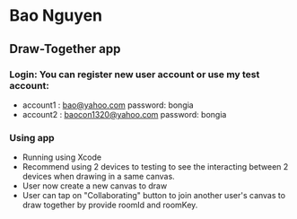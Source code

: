 # Bao Nguyen
## Draw-Together app

### Login: You can register new user account or use my test account: 

* account1 : bao@yahoo.com password: bongia
* account2 : baocon1320@yahoo.com	password: bongia

### Using app
* Running using Xcode
* Recommend using 2 devices to testing to see the interacting between 2 devices when drawing in a same canvas. 
* User now create a new canvas to draw
* User can tap on "Collaborating" button to join another user's canvas to draw together by provide roomId and roomKey. 


